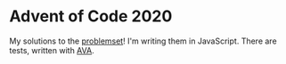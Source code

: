 # Advent of Code 2020

My solutions to the [problemset](https://adventofcode.com/2020)! I'm writing them in JavaScript. There are tests, written with [AVA](https://github.com/avajs/ava).

